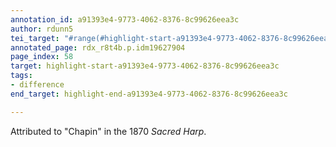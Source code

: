 ```yaml
---
annotation_id: a91393e4-9773-4062-8376-8c99626eea3c
author: rdunn5
tei_target: "#range(#highlight-start-a91393e4-9773-4062-8376-8c99626eea3c, #highlight-end-a91393e4-9773-4062-8376-8c99626eea3c)"
annotated_page: rdx_r8t4b.p.idm19627904
page_index: 58
target: highlight-start-a91393e4-9773-4062-8376-8c99626eea3c
tags:
- difference
end_target: highlight-end-a91393e4-9773-4062-8376-8c99626eea3c

---
```

Attributed to "Chapin" in the 1870 *Sacred Harp*.